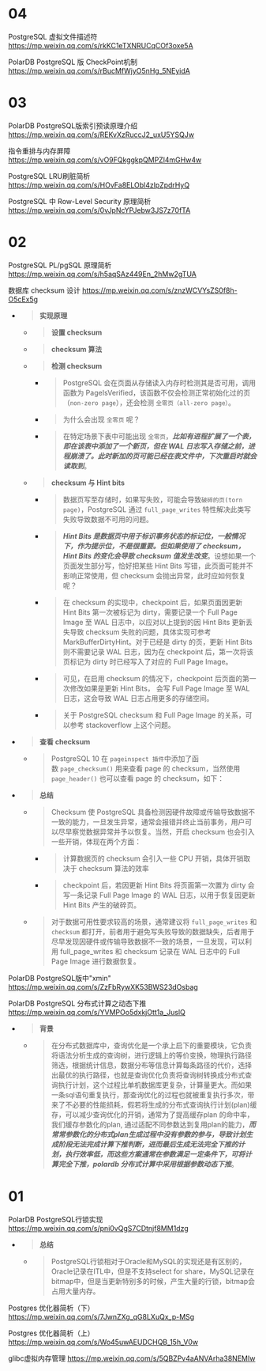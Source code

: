 
# 04

PostgreSQL 虚拟文件描述符 https://mp.weixin.qq.com/s/rkKC1eTXNRUCqCOf3oxe5A

PolarDB PostgreSQL 版 CheckPoint机制 https://mp.weixin.qq.com/s/rBucMfWjyO5nHg_5NEyidA

# 03

PolarDB PostgreSQL版索引预读原理介绍 https://mp.weixin.qq.com/s/REKvXzRuccJ2_uxU5YSQJw

指令重排与内存屏障 https://mp.weixin.qq.com/s/vO9FQkggkpQMPZl4mGHw4w

PostgreSQL LRU刷脏简析 https://mp.weixin.qq.com/s/HOvFa8ELObl4zlpZpdrHyQ

PostgreSQL 中 Row-Level Security 原理简析 https://mp.weixin.qq.com/s/0vJpNcYPJebw3JS7z70fTA

# 02

PostgreSQL PL/pgSQL 原理简析 https://mp.weixin.qq.com/s/h5aqSAz449En_2hMw2gTUA

数据库 checksum 设计 https://mp.weixin.qq.com/s/znzWCVYsZS0f8h-O5cEx5g
- > **实现原理**
  * > **设置 checksum**
  * > **checksum 算法**
  * > **检测 checksum**
    + > PostgreSQL 会在页面从存储读入内存时检测其是否可用，调用函数为 PageIsVerified，该函数不仅会检测正常初始化过的页（`non-zero page`），还会检测 `全零页（all-zero page）`。
    + > 为什么会出现 `全零页` 呢？
    + > 在特定场景下表中可能出现 `全零页`，***比如有进程扩展了一个表，即在该表中添加了一个新页，但在 WAL 日志写入存储之前，进程崩溃了。此时新加的页可能已经在表文件中，下次重启时就会读取到***。
  * > **checksum 与 Hint bits**
    + > 数据页写至存储时，如果写失败，可能会导致`破碎的页(torn page)`，PostgreSQL 通过 `full_page_writes` 特性解决此类写失败导致数据不可用的问题。
    + > ***Hint Bits 是数据页中用于标识事务状态的标记位，一般情况下，作为提示位，不是很重要。但如果使用了 checksum，Hint Bits 的变化会导致 checksum 值发生改变***。设想如果一个页面发生部分写，恰好把某些 Hint Bits 写错，此页面可能并不影响正常使用，但 checksum 会抛出异常，此时应如何恢复呢？
    + > 在 checksum 的实现中，checkpoint 后，如果页面因更新 Hint Bits 第一次被标记为 dirty，需要记录一个 Full Page Image 至 WAL 日志中，以应对以上提到的因 Hint Bits 更新丢失导致 checksum 失败的问题，具体实现可参考 MarkBufferDirtyHint。对于已经是 dirty 的页，更新 Hint Bits 则不需要记录 WAL 日志，因为在 checkpoint 后，第一次将该页标记为 dirty 时已经写入了对应的 Full Page Image。
    + > 可见，在启用 checksum 的情况下，checkpoint 后页面的第一次修改如果是更新 Hint Bits， 会写 Full Page Image 至 WAL 日志，这会导致 WAL 日志占用更多的存储空间。
    + > 关于 PostgreSQL checksum 和 Full Page Image 的关系，可以参考 stackoverflow 上这个问题。
- > **查看 checksum**
  * > PostgreSQL 10 在 `pageinspect 插件`中添加了函数 `page_checksum()` 用来查看 page 的 checksum，当然使用 `page_header()` 也可以查看 page 的 checksum，如下：
- > **总结**
  * > Checksum 使 PostgreSQL 具备检测因硬件故障或传输导致数据不一致的能力，一旦发生异常，通常会报错并终止当前事务，用户可以尽早察觉数据异常并予以恢复。当然，开启 checksum 也会引入一些开销，体现在两个方面：
    + > 计算数据页的 checksum 会引入一些 CPU 开销，具体开销取决于 checksum 算法的效率
    + > checkpoint 后，若因更新 Hint Bits 将页面第一次置为 dirty 会写一条记录 Full Page Image 的 WAL 日志，以用于恢复因更新 Hint Bits 产生的破碎页。
  * > 对于数据可用性要求较高的场景，通常建议将 `full_page_writes` 和 `checksum` 都打开，前者用于避免写失败导致的数据缺失，后者用于尽早发现因硬件或传输导致数据不一致的场景，一旦发现，可以利用 full_page_writes 和 checksum 记录在 WAL 日志中的 Full Page Image 进行数据恢复。

PolarDB PostgreSQL版中"xmin" https://mp.weixin.qq.com/s/ZzFbRywXK53BWS23dOsbag

PolarDB PostgreSQL 分布式计算之动态下推 https://mp.weixin.qq.com/s/YVMPOo5dxkjOtt1a_JuslQ
- > **背景**
  * > 在分布式数据库中，查询优化是一个承上启下的重要模块，它负责将语法分析生成的查询树，进行逻辑上的等价变换，物理执行路径筛选，根据统计信息，数据分布等信息计算每条路径的代价，选择出最优的执行路径，也就是查询优化负责将查询树转换成分布式查询执行计划，这个过程比单机数据库更复杂，计算量更大。而如果一条sql语句重复执行，那查询优化的过程也就被重复执行多次，带来了不必要的性能损耗，假若将生成的分布式查询执行计划(plan)缓存，可以减少查询优化的开销，通常为了提高缓存plan 的命中率，我们缓存参数化的plan, 通过适配不同参数达到复用plan的能力，***而常常参数化的分布式plan生成过程中没有参数的参与，导致计划生成阶段无法完成计算下推判断，进而最后生成无法完全下推的计划，执行效率低，而这些方案通常在参数满足一定条件下，可将计算完全下推，polardb 分布式计算中采用根据参数动态下推***。

# 01

PolarDB PostgreSQL行锁实现 https://mp.weixin.qq.com/s/pni0vQgS7CDtnjf8MM1dzg
- > **总结**
  * > PostgreSQL行锁相对于Oracle和MySQL的实现还是有区别的，Oracle记录在ITL中，但是不支持select for share，MySQL记录在bitmap中，但是当更新特别多的时候，产生大量的行锁，bitmap会占用大量内存。

Postgres 优化器简析（下） https://mp.weixin.qq.com/s/7JwnZXg_qG8LXuQx_p-MSg

Postgres 优化器简析（上） https://mp.weixin.qq.com/s/Wo45uwAEUDCHQB_15h_V0w

glibc虚拟内存管理 https://mp.weixin.qq.com/s/5QBZPv4aANVArha38NEMIw
